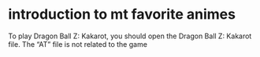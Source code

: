 <html>
<head>
<title> practice tutorial</title>
</head>
<body>
<h1> introduction to mt favorite animes</h1>
<p> To play Dragon Ball Z: Kakarot, you should open the Dragon Ball Z: Kakarot file. The “AT” file is not related to the game</P>
